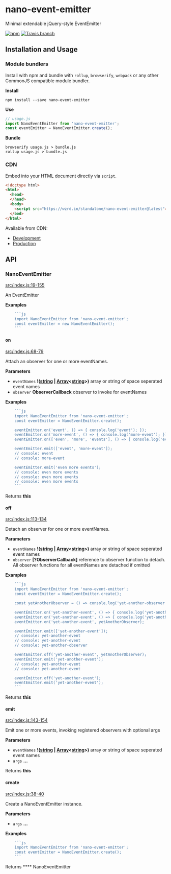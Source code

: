 # nano-event-emitter

Minimal extendable jQuery-style EventEmitter

[![npm](https://img.shields.io/npm/dt/nano-event-emitter.svg?maxAge=2592000?style=flat-square)](https://www.npmjs.com/package/nano-event-emitter)
[![Travis branch](https://img.shields.io/travis/marionebl/nano-event-emitter/master.svg?maxAge=2592000?style=flat-square)](https://travis-ci.org/marionebl/nano-event-emitter)

## Installation and Usage

### Module bundlers

Install with npm and bundle with `rollup`, `browserify`, `webpack`
or any other CommonJS compatible module bundler.

**Install**

```shell
npm install --save nano-event-emitter
```

**Use**

```js
// usage.js
import NanoEventEmitter from 'nano-event-emitter';
const eventEmitter = NanoEventEmitter.create();
```

**Bundle**

```shell
browserify usage.js > bundle.js
rollup usage.js > bundle.js
```

### CDN

Embed into your HTML document directly via `script`.

```html
<!doctype html>
<html>
  <head>
  </head>
  <body>
    <script src="https://wzrd.in/standalone/nano-event-emitter@latest"></script>
  </bod>
</html>
```

Available from CDN:

-   [Development](https://wzrd.in/debug-standalone/nano-event-emitter@latest)
-   [Production](https://wzrd.in/standalone/nano-event-emitter@latest)

## API

### NanoEventEmitter

[src/index.js:19-155](https://github.com/marionebl/nano-event-emitter/blob/fdea48176a882258e66903f3abd93b0dd8d9d72e/src/index.js#L19-L155 "Source code on GitHub")

An EventEmitter

**Examples**

````javascript
    ```js
    import NanoEventEmitter from 'nano-event-emitter';
    const eventEmitter = new NanoEventEmitter();
    ```
````

#### on

[src/index.js:68-79](https://github.com/marionebl/nano-event-emitter/blob/fdea48176a882258e66903f3abd93b0dd8d9d72e/src/index.js#L68-L79 "Source code on GitHub")

Attach an observer for one or more eventNames.

**Parameters**

-   `eventNames` **!([string](https://developer.mozilla.org/en-US/docs/Web/JavaScript/Reference/Global_Objects/String) \| [Array](https://developer.mozilla.org/en-US/docs/Web/JavaScript/Reference/Global_Objects/Array)&lt;[string](https://developer.mozilla.org/en-US/docs/Web/JavaScript/Reference/Global_Objects/String)>)** array or string of space seperated event names
-   `observer` **ObserverCallback** observer to invoke for eventNames

**Examples**

````javascript
    ```js
    import NanoEventEmitter from 'nano-event-emitter';
    const eventEmitter = NanoEventEmitter.create();

    eventEmitter.on('event', () => { console.log('event'); });
    eventEmitter.on('more-event', () => { console.log('more-event'); });
    eventEmitter.on(['even', 'more', 'events'], () => { console.log('even more events'); });

    eventEmitter.emit(['event', 'more-event']);
    // console: event
    // console: more-event

    eventEmitter.emit('even more events');
    // console: even more events
    // console: even more events
    // console: even more events
    ```
````

Returns **this** 

#### off

[src/index.js:113-134](https://github.com/marionebl/nano-event-emitter/blob/fdea48176a882258e66903f3abd93b0dd8d9d72e/src/index.js#L113-L134 "Source code on GitHub")

Detach an observer for one or more eventNames.

**Parameters**

-   `eventNames` **!([string](https://developer.mozilla.org/en-US/docs/Web/JavaScript/Reference/Global_Objects/String) \| [Array](https://developer.mozilla.org/en-US/docs/Web/JavaScript/Reference/Global_Objects/Array)&lt;[string](https://developer.mozilla.org/en-US/docs/Web/JavaScript/Reference/Global_Objects/String)>)** array or string of space seperated event names
-   `observer` **\[?ObserverCallback]** reference to observer function to detach. All observer functions for all eventNames are detached if omitted

**Examples**

````javascript
    ```js
    import NanoEventEmitter from 'nano-event-emitter';
    const eventEmitter = NanoEventEmitter.create();

    const yetAnotherObserver = () => console.log('yet-another-observer');

    eventEmitter.on('yet-another-event', () => { console.log('yet-another-event'); });
    eventEmitter.on('yet-another-event', () => { console.log('yet-another-event'); });
    eventEmitter.on('yet-another-event', yetAnotherObserver);

    eventEmitter.emit(['yet-another-event']);
    // console: yet-another-event
    // console: yet-another-event
    // console: yet-another-observer

    eventEmitter.off('yet-another-event', yetAnotherObserver);
    eventEmitter.emit('yet-another-event');
    // console: yet-another-event
    // console: yet-another-event

    eventEmitter.off('yet-another-event');
    eventEmitter.emit('yet-another-event');
    ```
````

Returns **this** 

#### emit

[src/index.js:143-154](https://github.com/marionebl/nano-event-emitter/blob/fdea48176a882258e66903f3abd93b0dd8d9d72e/src/index.js#L143-L154 "Source code on GitHub")

Emit one or more events, invoking registered observers with optional args

**Parameters**

-   `eventNames` **!([string](https://developer.mozilla.org/en-US/docs/Web/JavaScript/Reference/Global_Objects/String) \| [Array](https://developer.mozilla.org/en-US/docs/Web/JavaScript/Reference/Global_Objects/Array)&lt;[string](https://developer.mozilla.org/en-US/docs/Web/JavaScript/Reference/Global_Objects/String)>)** array or string of space seperated event names
-   `args` **...** 

Returns **this** 

#### create

[src/index.js:38-40](https://github.com/marionebl/nano-event-emitter/blob/fdea48176a882258e66903f3abd93b0dd8d9d72e/src/index.js#L38-L40 "Source code on GitHub")

Create a NanoEventEmitter instance.

**Parameters**

-   `args` **...** 

**Examples**

````javascript
    ```js
    import NanoEventEmitter from 'nano-event-emitter';
    const eventEmitter = NanoEventEmitter.create();
    ```
````

Returns **** NanoEventEmitter
